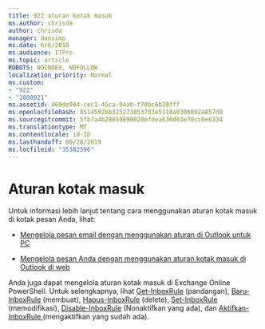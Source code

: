 ```yaml
---
title: 922 aturan kotak masuk
ms.author: chrisda
author: chrisda
manager: dansimp
ms.date: 6/6/2018
ms.audience: ITPro
ms.topic: article
ROBOTS: NOINDEX, NOFOLLOW
localization_priority: Normal
ms.custom:
- "922"
- "1800021"
ms.assetid: 469de984-cec1-45ca-94ab-f70bc6b28fff
ms.openlocfilehash: 8514592bb3252738537d3e5118a030b802a857d0
ms.sourcegitcommit: 5fb7a4b28859690020efdea630d03e70cc0e6334
ms.translationtype: MT
ms.contentlocale: id-ID
ms.lasthandoff: 06/28/2019
ms.locfileid: "35382596"
---
```

# <a name="inbox-rules"></a>Aturan kotak masuk

Untuk informasi lebih lanjut tentang cara menggunakan aturan kotak masuk di kotak pesan Anda, lihat:

- [Mengelola pesan email dengan menggunakan aturan di Outlook untuk PC](https://support.office.com/article/c24f5dea-9465-4df4-ad17-a50704d66c59.aspx)

- [Mengelola pesan Anda dengan menggunakan aturan kotak masuk di Outlook di web](https://support.office.com/article/8400435c-f14e-4272-9004-1548bb1848f2.aspx)

Anda juga dapat mengelola aturan kotak masuk di Exchange Online PowerShell. Untuk selengkapnya, lihat [Get-InboxRule](https://docs.microsoft.com/powershell/module/exchange/mailboxes/get-inboxrule) (pandangan), [Baru-InboxRule](https://docs.microsoft.com/powershell/module/exchange/mailboxes/new-inboxrule) (membuat), [Hapus-InboxRule](https://docs.microsoft.com/powershell/module/exchange/mailboxes/remove-inboxrule) (delete), [Set-InboxRule](https://docs.microsoft.com/powershell/module/exchange/mailboxes/set-inboxrule) (memodifikasi), [Disable-InboxRule](https://docs.microsoft.com/powershell/module/exchange/mailboxes/disable-inboxrule) (Nonaktifkan yang ada), dan [Aktifkan-InboxRule ](https://docs.microsoft.com/powershell/module/exchange/mailboxes/enable-inboxrule)(mengaktifkan yang sudah ada).
